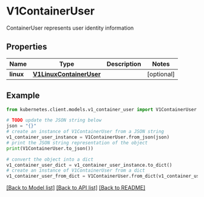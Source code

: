 # V1ContainerUser

ContainerUser represents user identity information

## Properties

Name | Type | Description | Notes
------------ | ------------- | ------------- | -------------
**linux** | [**V1LinuxContainerUser**](V1LinuxContainerUser.md) |  | [optional] 

## Example

```python
from kubernetes.client.models.v1_container_user import V1ContainerUser

# TODO update the JSON string below
json = "{}"
# create an instance of V1ContainerUser from a JSON string
v1_container_user_instance = V1ContainerUser.from_json(json)
# print the JSON string representation of the object
print(V1ContainerUser.to_json())

# convert the object into a dict
v1_container_user_dict = v1_container_user_instance.to_dict()
# create an instance of V1ContainerUser from a dict
v1_container_user_from_dict = V1ContainerUser.from_dict(v1_container_user_dict)
```
[[Back to Model list]](../README.md#documentation-for-models) [[Back to API list]](../README.md#documentation-for-api-endpoints) [[Back to README]](../README.md)


